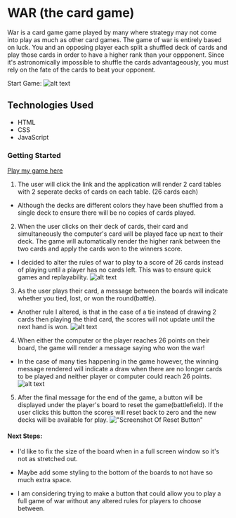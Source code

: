 # WAR (the card game)

War is a card game game played by many where strategy may not come into play as much as other card games. The game of war is entirely based on luck. You and an opposing player each split a shuffled deck of cards and play those cards in order to have a higher rank than your oppponent. Since it's astronomically impossible to shuffle the cards advantageously, you must rely on the fate of the cards to beat your opponent.

Start Game:
![alt text](https://imgur.com/0DMAwjN "Screenshot Of Start Game")

## Technologies Used
* HTML
* CSS
* JavaScript

### Getting Started
[Play my game here](https://marceloiuli.github.io/WAR/ "WAR")

1. The user will click the link and the application will render 2 card tables with 2 seperate decks of cards on each table. (26 cards each)
* Although the decks are different colors they have been shuffled from a single deck to ensure there will be no copies of cards played.

2. When the user clicks on their deck of cards, their card and simultaneously the computer's card will be played face up next to their deck. The game will automatically render the higher rank between the two cards and apply the cards won to the winners score.
* I decided to alter the rules of war to play to a score of 26 cards instead of playing until a player has no cards left. This was to ensure quick games and replayability.
![alt text](https://imgur.com/YPFAAjI "Updated Score On Board")

3. As the user plays their card, a message between the boards will indicate whether you tied, lost, or won the round(battle).
* Another rule I altered, is that in the case of a tie instead of drawing 2 cards then playing the third card, the scores will not update until the next hand is won.
![alt text](https://imgur.com/kh4Q8hG "Updated Message For Each Round")

4. When either the computer or the player reaches 26 points on their board, the game will render a message saying who won the war!
* In the case of many ties happening in the game however, the winning message rendered will indicate a draw when there are no longer cards to be played and neither player or computer could reach 26 points.
![alt text](https://imgur.com/mAzP6c7 "Winning Message Displayed Between Boards")

5. After the final message for the end of the game, a button will be displayed under the player's board to reset the game(battlefield). If the user clicks this button the scores will reset back to zero and the new decks will be available for play.
!["Screenshot Of Reset Button"](https://imgur.com/7cJNKba)

#### Next Steps:

* I'd like to fix the size of the board when in a full screen window so it's not as stretched out.

* Maybe add some styling to the bottom of the boards to not have so much extra space.

* I am considering trying to make a button that could allow you to play a full game of war without any altered rules for players to choose between.
